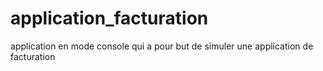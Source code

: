 # application_facturation
application en mode console qui a pour but de simuler une application de facturation
